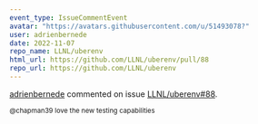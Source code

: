 ```yaml
---
event_type: IssueCommentEvent
avatar: "https://avatars.githubusercontent.com/u/51493078?"
user: adrienbernede
date: 2022-11-07
repo_name: LLNL/uberenv
html_url: https://github.com/LLNL/uberenv/pull/88
repo_url: https://github.com/LLNL/uberenv
---
```


<a href='https://github.com/adrienbernede' target='_blank'>adrienbernede</a> commented on issue <a href='https://github.com/LLNL/uberenv/pull/88' target='_blank'>LLNL/uberenv#88</a>.

<small>@chapman39 love the new testing capabilities 